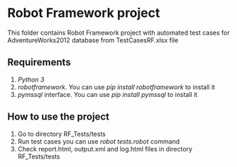 
# Robot Framework project
This folder contains Robot Framework project with automated test cases for AdventureWorks2012 database from TestCasesRF.xlsx file
## Requirements
1. _Python 3_
2. _robotframework_. You can use _pip install robotframework_ to install it 
3. _pymssql_ interface. You can use _pip install pymssql_ to install it
## How to use the project
1. Go to directory RF_Tests/tests
2. Run test cases you can use _robot tests.robot_ command
3. Check report.html, output.xml and log.html files in directory RF_Tests/tests
